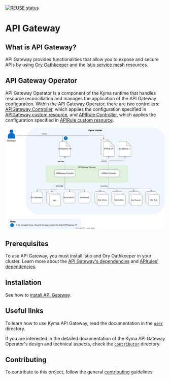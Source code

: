 [![REUSE status](https://api.reuse.software/badge/github.com/kyma-project/examples)](https://api.reuse.software/info/github.com/kyma-project/examples)

# API Gateway

## What is API Gateway?

API Gateway provides functionalities that allow you to expose and secure APIs by using [Ory Oathkeeper](https://www.ory.sh/docs/oathkeeper) and the [Istio service mesh](https://istio.io/) resources.

## API Gateway Operator

API Gateway Operator is a component of the Kyma runtime that handles resource reconciliation and manages the application of the API Gateway configuration. Within the API Gateway Operator, there are two controllers: [APIGateway Controller](./docs/user/00-10-overview-api-gateway-controller.md), which applies the configuration specified in [APIGateway custom resource](./docs/user/custom-resources/apigateway/), and [APIRule Controller](./docs/user/00-20-overview-api-rule-controller.md), which applies the configuration specified in [APIRule custom resource](./docs/user/custom-resources/apirule/).

![Kyma API Gateway Operator Overview](./docs/assets/operator-overview.svg)

## Prerequisites

To use API Gateway, you must install Istio and Ory Oathkeeper in your cluster. Learn more about the [API Gateway's dependencies](./docs/contributor/01-20-api-gateway-dependencies.md) and [APIrules' dependencies](./docs/contributor/01-30-api-rule-dependencies.md).

## Installation

See how to [install API Gateway](./docs/contributor/01-00-installation.md).

## Useful links

To learn how to use Kyma API Gateway, read the documentation in the [`user`](./docs/user/) directory. 

If you are interested in the detailed documentation of the Kyma API Gateway Operator's design and technical aspects, check the [`contributor`](./docs/contributor/) directory.

## Contributing

To contribute to this project, follow the general [contributing](https://github.com/kyma-project/community/blob/main/docs/contributing/02-contributing.md) guidelines.